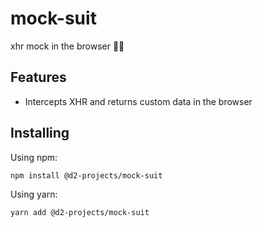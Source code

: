 # mock-suit

xhr mock in the browser 🕴🏻

## Features

- Intercepts XHR and returns custom data in the browser

## Installing

Using npm:

``` bash
npm install @d2-projects/mock-suit
```

Using yarn:

``` bash
yarn add @d2-projects/mock-suit
```
